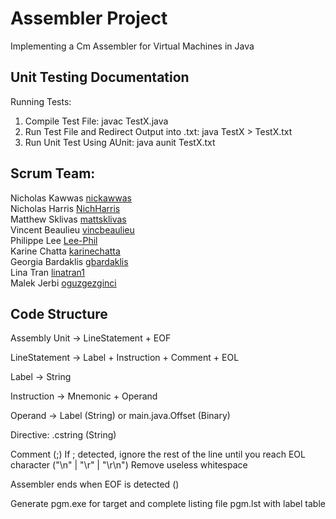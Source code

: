 # Assembler Project
Implementing a Cm Assembler for Virtual Machines in Java

## Unit Testing Documentation

Running Tests:
1. Compile Test File: javac TestX.java
2. Run Test File and Redirect Output into .txt: java TestX > TestX.txt
3. Run Unit Test Using AUnit: java aunit TestX.txt

## Scrum Team:
Nicholas Kawwas [nickawwas](https://github.com/nickawwas) \
Nicholas Harris [NichHarris](https://github.com/NichHarris) \
Matthew Sklivas [mattsklivas](https://github.com/mattsklivas) \
Vincent Beaulieu [vincbeaulieu](https://github.com/vincbeaulieu) \
Philippe Lee [Lee-Phil](https://github.com/Lee-Phil) \
Karine Chatta [karinechatta](https://github.com/karinechatta) \
Georgia Bardaklis [gbardaklis](https://github.com/gbardaklis) \
Lina Tran [linatran1](https://github.com/linatran1) \
Malek Jerbi [oguzgezginci](https://github.com/oguzgezginci)

## Code Structure
Assembly Unit
-> LineStatement + EOF

LineStatement
-> Label + Instruction + Comment + EOL

Label
-> String

Instruction
-> Mnemonic + Operand

Operand
-> Label (String) or main.java.Offset (Binary)

Directive: .cstring (String)

Comment (;)
If ; detected, ignore the rest of the line until you reach EOL character  ("\n" | "\r" | "\r\n")
Remove useless whitespace

Assembler ends when EOF is detected (<control-Z>)

Generate pgm.exe for target and complete listing file pgm.lst with label table
